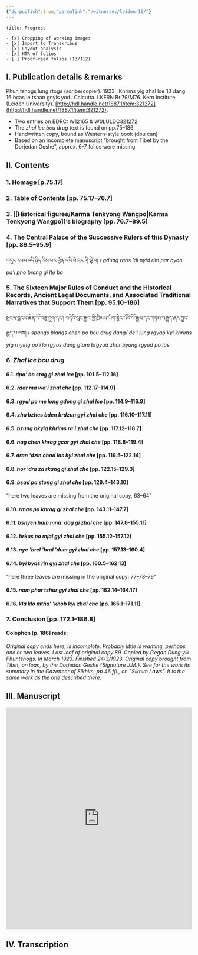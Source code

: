 ```yaml
---
{"dg-publish":true,"permalink":"/witnesses/leiden-16/"}
---
```


```ad-check
title: Progress

- [x] Cropping of working images
- [x] Import to Transkribus
- [x] Layout analysis
- [x] HTR of folios
- [ ] Proof-read folios (13/112)

```
## I. Publication details & remarks

Phun tshogs lung rtogs (scribe/copier). 1923. ‘Khrims yig zhal lce 13 dang 16 bcas le tshan gnyis yod’. Calcutta. I.KERN Br.79/M76. Kern Institute (Leiden University). [http://hdl.handle.net/1887.1/item:321272](http://hdl.handle.net/1887.1/item:321272).

- Two entries on BDRC: W12165 & W0LULDC321272
- The *zhal lce bcu drug* text is found on pp.75–186
- Handwritten copy, bound as Western-style book (dbu can)
- Based on an incomplete manuscript “brought from Tibet by the Dorjedan Geshe”, approx. 6-7 folios were missing
## II. Contents

### 1. Homage \[p.75.17]
### 2. Table of Contents \[pp. 75.17–76.7]
### 3. [[Historical figures/Karma Tenkyong Wangpo\|Karma Tenkyong Wangpo]]’s biography \[pp. 76.7–89.5]
### 4. The Central Palace of the Successive Rulers of this Dynasty \[pp. 89.5–95.9]  
   གདུང་རབས་འདི་ཉིད་རིམ་པར་བྱོན་པའི་ཕོ་བྲང་གི་ལྟེ་བ། / *gdung rabs 'di nyid rim par byon pa'i pho brang gi lte ba* 
### 5. The Sixteen Major Rules of Conduct and the Historical Records, Ancient Legal Documents, and Associated Traditional Narratives that Support Them \[pp. 95.10–186]  
   སྤངས་བླངས་ཆེན་པོ་བཅུ་དྲུག་དང་། བདེའི་ལུང་རྒྱབ་ཀྱི་ཁྲིམས་ཡིག་རྙིང་པོའི་ལོ་རྒྱུས་དང་གཏམ་བརྒྱུད་ཞར་བྱུང་རྒྱུད་པ་ལས། / *spangs blangs chen po bcu drug dang/ de'i lung rgyab kyi khrims yig rnying po'i lo rgyus dang gtam brgyud zhar byung rgyud pa las*
### 6. *Zhal lce bcu drug*   
#### 6.1. *dpa' bo stag gi zhal lce* \[pp. 101.5–112.16]
#### 6.2. *rdar ma wa'i zhal che* \[pp. 112.17–114.9]
#### 6.3. *rgyal po me long gdong gi zhal lce* \[pp. 114.9–116.9]
#### 6.4. *zhu bzhes bden brdzun gyi zhal che* \[pp. 116.10–117.11]
#### 6.5. *bzung bkyig khrims ra'i zhal che* \[pp. 117.12–118.7]
#### 6.6. *nag chen khrag gcor gyi zhal che* \[pp. 118.8–119.4]
#### 6.7. *dran 'dzin chad las kyi zhal che* \[pp. 119.5–122.14]
#### 6.8. *hor 'dra za rkang gi zhal che* \[pp. 122.15–129.3]
#### 6.9. *bsad pa stong gi zhal che* \[pp. 129.4–143.10] 
“here two leaves are missing from the original copy, 63–64”
#### 6.10. *rmas pa khrag gi zhal che* \[pp. 143.11–147.7]
#### 6.11. *bsnyen ham mna' dag gi zhal che* \[pp. 147.8–155.11]  
#### 6.12. *brkus pa mjal gyi zhal che* \[pp. 155.12–157.12]
#### 6.13. *nye 'brel 'bral 'dum gyi zhal che* \[pp. 157.13–160.4]
#### 6.14. *byi byas rin gyi zhal che* \[pp. 160.5–162.13] 
“here three leaves are missing in the original copy: 77–78–79”
#### 6.15. *nam phar tshur gyi zhal che* \[pp. 162.14–164.17]
#### 6.16. *kla klo mtha' 'khob kyi zhal che* \[pp. 165.1–171.11]

### 7. Conclusion \[pp. 172.1–186.8]
#### **Colophon \[p. 186] reads:** 
*Original copy ends here; is incomplete. Probably little is wanting, perhaps one or two leaves. Last leaf of original copy 89. Copied by Gegan Dung yik Phuntshogs. In March 1923. Finished 24/3/1923. Original copy brought from Tibet, on loan, by the Dorjedan Geshe {Signature J.M.}. See for the work its summary in the Gazetteer of Sikhim, pp 46 ffl., on “Sikhim Laws”. It is the same work as the one described there.*

## III. Manuscript

<iframe src="https://projectmirador.org/embed/?iiif-content=https://digitalcollections.universiteitleiden.nl/iiif_manifest/item%3A321272/manifest" width="100%" height="600px" style="border: none;"> </iframe>

## IV. Transcription